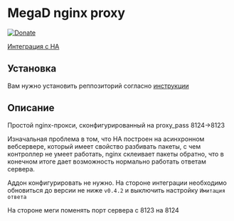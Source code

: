 # MegaD nginx proxy
[![Donate](https://img.shields.io/badge/donate-Yandex-red.svg)](https://yoomoney.ru/to/410013955329136)

[Интеграция с HA](https://github.com/andvikt/mega_hacs.git)

## Установка

Вам нужно установить реппозиторий согласно [инструкции](https://github.com/andvikt/mega_addon)

## Описание

Простой nginx-прокси, сконфигурированный на proxy_pass 8124->8123

Изначальная проблема в том, что HA построен на асинхронном вебсервере, который имеет
свойство разбивать пакеты, с чем контроллер не умеет работать, nginx склеивает пакеты
обратно, что в конечном итоге дает возможность нормально работать ответам сервера.

Аддон конфигурировать не нужно. На стороне интеграции необходимо обновиться до версии не ниже `v0.4.2` и выключить настройку 
`Имитация ответа`

На стороне меги поменять порт сервера c 8123 на 8124
